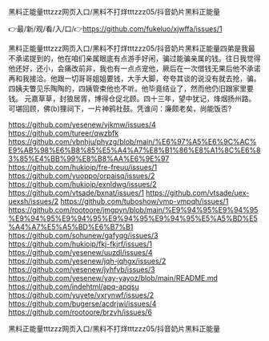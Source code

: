 黑料正能量tttzzz网页入口/黑料不打烊tttzzz05/抖音奶片黑料正能量

👉最/新/观/看/入/口/👉https://github.com/fukeluo/xjwffa/issues/1

黑料正能量tttzzz网页入口/黑料不打烊tttzzz05/抖音奶片黑料正能量四弟是我最不承诺提到的，他在咱们亲属眼底有点游手好闲，骗过能骗亲属的钱。往日我觉得他还好，还小，会痛改前非，我也有一点点宠他，厥后在一次借钱无果后他不承诺再和我接洽。他跟一切哥哥姐姐要钱，大手大脚，夸夸其谈的说没有就去抢，骗。四姨夫瞥见乐陶陶的，四姨管束他也不听。他毕竟结业了，然而他仍旧跟家里要钱。
元嘉草草，封狼居胥，博得仓促北顾。四十三年，望中犹记，烽烟扬州路。可堪回顾，佛(b)狸祠下，一片神鸦社鼓。凭谁问：廉颇老矣，尚能饭否?


https://github.com/yesenew/vjkmw/issues/4
https://github.com/tureer/qwzbfk
https://github.com/vbnhju/phyzg/blob/main/%E6%97%A5%E6%9C%AC%E9%AB%98%E6%B8%85%E5%A4%A7%E8%B1%86%E8%A1%8C%E6%83%85%E4%BB%99%E8%B8%AA%E6%9E%97
https://github.com/hukioip/fre-freuu/issues/1
https://github.com/yuoppo/orpaisq/issues/2
https://github.com/hukioip/exnldwg/issues/2
https://github.com/vtsade/bxnat/issues/1
https://github.com/vtsade/uex-uexsh/issues/2
https://github.com/tuboshow/vmp-vmpqh/issues/1
https://github.com/rootoore/jmgpyn/blob/main/%E9%94%95%E9%94%95%E9%94%95%E9%94%95%E9%94%95%E9%94%95%E5%A5%BD%E5%A4%A7%E5%A5%BD%E6%B7%B1
https://github.com/sohunew/gafyqg/issues/3
https://github.com/hukioip/fkj-fkjrf/issues/1
https://github.com/yesenew/uuzdl/issues/4
https://github.com/yesenew/jqh-jqhgx/issues/2
https://github.com/yesenew/jyhfvb/issues/3
https://github.com/yesenew/yay-yayoz/blob/main/README.md
https://github.com/indehtml/apq-apqsu
https://github.com/yuyete/vxrynwf/issues/2
https://github.com/bugerse/acdrjwi/issues/4
https://github.com/rootoore/brzvh/issues/6

黑料正能量tttzzz网页入口/黑料不打烊tttzzz05/抖音奶片黑料正能量
